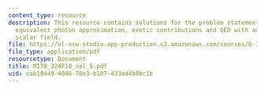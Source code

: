 ```yaml
---
content_type: resource
description: This resource contains solutions for the problem statements related to
  equivalent photon approximation, exotic contributions and QED with an additional
  scalar field.
file: https://ol-ocw-studio-app-production.s3.amazonaws.com/courses/8-324-relativistic-quantum-field-theory-ii-fall-2010/cab18449404678e3b107433ad4b8bc1b_MIT8_324F10_sol_5.pdf
file_type: application/pdf
resourcetype: Document
title: MIT8_324F10_sol_5.pdf
uid: cab18449-4046-78e3-b107-433ad4b8bc1b
---
```

